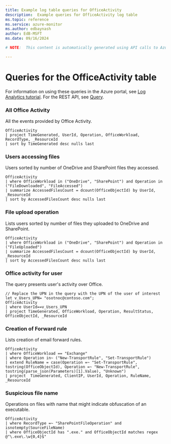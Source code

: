 ```yaml
---
title: Example log table queries for OfficeActivity
description:  Example queries for OfficeActivity log table
ms.topic: reference
ms.service: azure-monitor
ms.author: edbaynash
author: EdB-MSFT
ms.date: 09/16/2024

# NOTE:  This content is automatically generated using API calls to Azure. Any edits made on these files will be overwritten in the next run of the script. 

---
```


# Queries for the OfficeActivity table

For information on using these queries in the Azure portal, see [Log Analytics tutorial](/azure/azure-monitor/logs/log-analytics-tutorial). For the REST API, see [Query](/rest/api/loganalytics/query).


### All Office Activity  


All the events provided by Office Activity.  

```query
OfficeActivity
| project TimeGenerated, UserId, Operation, OfficeWorkload, RecordType, _ResourceId
| sort by TimeGenerated desc nulls last
```



### Users accessing files  


Users sorted by number of OneDrive and SharePoint files they accessed.  

```query
OfficeActivity
| where OfficeWorkload in ("OneDrive", "SharePoint") and Operation in ("FileDownloaded", "FileAccessed")
| summarize AccessedFilesCount = dcount(OfficeObjectId) by UserId, _ResourceId
| sort by AccessedFilesCount desc nulls last
```



### File upload operation  


Lists users sorted by number of files they uploaded to OneDrive and SharePoint.  

```query
OfficeActivity
| where OfficeWorkload in ("OneDrive", "SharePoint") and Operation in ("FileUploaded")
| summarize AccessedFilesCount = dcount(OfficeObjectId) by UserId, _ResourceId
| sort by AccessedFilesCount desc nulls last
```



### Office activity for user  


The query presents user's activity over Office.  

```query
// Replace the UPN in the query with the UPN of the user of interest
let v_Users_UPN= "osotnoc@contoso.com";
OfficeActivity
| where UserId==v_Users_UPN
| project TimeGenerated, OfficeWorkload, Operation, ResultStatus, OfficeObjectId, _ResourceId
```



### Creation of Forward rule  


Lists creation of email forward rules.  

```query
OfficeActivity
| where OfficeWorkload == "Exchange"
| where Operation in~ ("New-TransportRule", "Set-TransportRule")
| extend RuleName = case(Operation =~ "Set-TransportRule", tostring(OfficeObjectId), Operation =~ "New-TransportRule", tostring(parse_json(Parameters)[1].Value), "Unknown")
| project  TimeGenerated, ClientIP, UserId, Operation, RuleName, _ResourceId
```



### Suspicious file name  


Operations on files with name that might indicate obfuscation of an executable.  

```query
OfficeActivity
| where RecordType =~ "SharePointFileOperation" and isnotempty(SourceFileName)
| where OfficeObjectId has ".exe." and OfficeObjectId matches regex @"\.exe\.\w{0,4}$"
```

